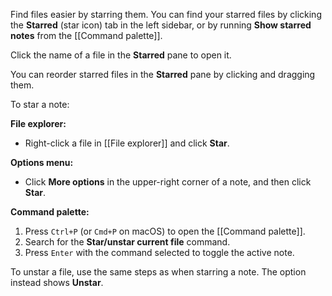 Find files easier by starring them. You can find your starred files by clicking the **Starred** (star icon) tab in the left sidebar, or by running **Show starred notes** from the [[Command palette]].

Click the name of a file in the **Starred** pane to open it.

You can reorder starred files in the **Starred** pane by clicking and dragging them.

To star a note:

**File explorer:**

- Right-click a file in [[File explorer]] and click **Star**.

**Options menu:**

- Click **More options** in the upper-right corner of a note, and then click **Star**.

**Command palette:**

1. Press `Ctrl+P` (or `Cmd+P` on macOS) to open the [[Command palette]].
2. Search for the **Star/unstar current file** command.
3. Press `Enter` with the command selected to toggle the active note.

To unstar a file, use the same steps as when starring a note. The option instead shows **Unstar**.
